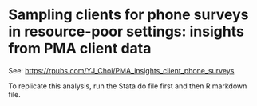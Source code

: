 # Sampling clients for phone surveys in resource-poor settings: insights from PMA client data

See: https://rpubs.com/YJ_Choi/PMA_insights_client_phone_surveys  

To replicate this analysis, run the Stata do file first and then R markdown file.   
